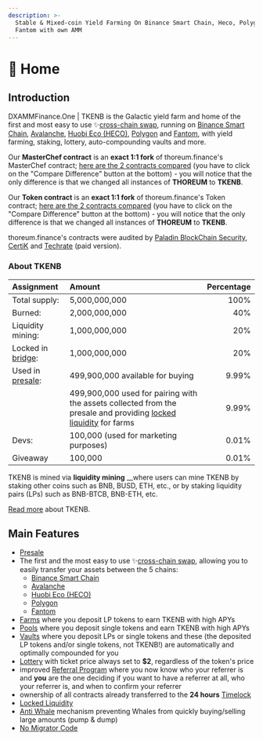 ```yaml
---
description: >-
  Stable & Mixed-coin Yield Farming On Binance Smart Chain, Heco, Polygon and
  Fantom with own AMM
---
```


# 🏫 Home

## Introduction <a id="introduction"></a>

DXAMMFinance.One \| TKENB is the Galactic yield farm and home of the first and most easy to use ✨[cross-chain swap](features/token-bridge.md), running on [Binance Smart Chain](https://www.binance.org/en/smartChain), [Avalanche](https://www.avax.network/), [Huobi Eco \(HECO\)](https://www.hecochain.com/en-us/), [Polygon](https://polygon.technology/) and [Fantom](https://fantom.foundation/), with yield farming, staking, lottery, auto-compounding vaults and more.

Our **MasterChef contract** is an **exact 1:1 fork** of thoreum.finance's MasterChef contract; [here are the 2 contracts compared](https://bscscan.com/contractdiffchecker?a1=0xf4168cd3c00799beeb9a88a6bf725eb84f5d41b7&a2=0xAf5Ff8E51648847c0e94eDC855ddD364E72a66EF) \(you have to click on the "Compare Difference" button at the bottom\) - you will notice that the only difference is that we changed all instances of **THOREUM** to **TKENB**.   
  
Our **Token contract** is an **exact 1:1 fork** of thoreum.finance's Token contract; [here are the 2 contracts compared](https://bscscan.com/contractdiffchecker?a1=0x580de58c1bd593a43dadcf0a739d504621817c05&a2=0xc979E70611D997Aa109528c6A9aa73D82Eaa2881) \(you have to click on the "Compare Difference" button at the bottom\) - you will notice that the only difference is that we changed all instances of **THOREUM** to **TKENB**. 

thoreum.finance's contracts were audited by [Paladin BlockChain Security](https://docs.thoreum.finance/security/audits), [CertiK](https://docs.thoreum.finance/security/audits) and [Techrate](https://docs.thoreum.finance/security/audits) \(paid version\).

### About TKENB <a id="main-features"></a>

| Assignment | Amount | Percentage |
| :--- | :--- | ---: |
| Total supply: | 5,000,000,000 | 100% |
| Burned: | 2,000,000,000 | 40% |
| Liquidity mining: | 1,000,000,000 | 20% |
| Locked in [bridge](features/token-bridge.md): | 1,000,000,000 | 20% |
| Used in [presale](presale.md): | 499,900,000 available for buying | 9.99% |
|  | 499,900,000 used for pairing with the assets collected  from the presale and providing [locked liquidity](features/locked-liquidity.md) for farms | 9.99% |
| Devs: | 100,000 \(used for marketing purposes\) | 0.01% |
| Giveaway | 100,000 | 0.01% |

TKENB is mined via **liquidity mining** __where users can mine TKENB by staking other coins such as BNB, BUSD, ETH, etc., or by staking liquidity pairs \(LPs\) such as BNB-BTCB, BNB-ETH, etc.

[Read more](tokenomics/tkenb.md) about TKENB.

## **Main Features** <a id="main-features"></a>

* [Presale](presale.md)
* The first and the most easy to use ✨[cross-chain swap](features/token-bridge.md), allowing you to easily transfer your assets between the 5 chains:
  * [Binance Smart Chain](https://www.binance.org/en/smartChain)
  * [Avalanche](https://www.avax.network/)
  * [Huobi Eco \(HECO\)](https://www.hecochain.com/en-us/)
  * [Polygon](https://polygon.technology/)
  * [Fantom](https://fantom.foundation/)
* [Farms](features/harvest-lockup.md) where you deposit LP tokens to earn TKENB with high APYs
* [Pools](features/token-pools.md) where you deposit single tokens and earn TKENB with high APYs
* [Vaults](features/vaults.md) where you deposit LPs or single tokens and these \(the deposited LP tokens and/or single tokens, not TKENB!\) are automatically and optimally compounded for you
* [Lottery](features/lottery.md) with ticket price always set to **$2**, regardless of the token's price
* improved [Referral Program](features/referral-program.md) where you now know who your referrer is and **you** are the one deciding if you want to have a referrer at all, who your referrer is, and when to confirm your referrer
* ownership of all contracts already transferred to the **24 hours** [Timelock](security/timelock.md)
* [Locked Liquidity](features/locked-liquidity.md)
* [Anti Whale](features/anti-whale.md) mechanism preventing Whales from quickly buying/selling large amounts \(pump & dump\)
* [No Migrator Code](security/no-migrator-code.md)

